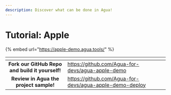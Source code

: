 ```yaml
---
description: Discover what can be done in Agua!
---
```


# Tutorial: Apple

{% embed url="https://apple-demo.agua.tools/" %}

<table data-card-size="large" data-view="cards"><thead><tr><th align="center"></th><th data-hidden data-card-target data-type="content-ref"></th></tr></thead><tbody><tr><td align="center"><strong>Fork our GitHub Repo and build it yourself!</strong></td><td><a href="https://github.com/Agua-for-devs/agua-apple-demo">https://github.com/Agua-for-devs/agua-apple-demo</a></td></tr><tr><td align="center"><strong>Review in Agua the project sample!</strong></td><td><a href="https://github.com/Agua-for-devs/agua-apple-demo-deploy">https://github.com/Agua-for-devs/agua-apple-demo-deploy</a></td></tr></tbody></table>
